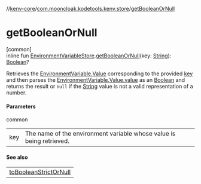 //[kenv-core](../../index.md)/[com.mooncloak.kodetools.kenv.store](index.md)/[getBooleanOrNull](get-boolean-or-null.md)

# getBooleanOrNull

[common]\
inline fun [EnvironmentVariableStore](-environment-variable-store/index.md).[getBooleanOrNull](get-boolean-or-null.md)(key: [String](https://kotlinlang.org/api/core/kotlin-stdlib/kotlin/-string/index.html)): [Boolean](https://kotlinlang.org/api/core/kotlin-stdlib/kotlin/-boolean/index.html)?

Retrieves the [EnvironmentVariable.Value](../com.mooncloak.kodetools.kenv/-environment-variable/-value/index.md) corresponding to the provided [key](get-boolean-or-null.md) and then parses the [EnvironmentVariable.Value.value](https://kotlinlang.org/api/core/kotlin-stdlib/kotlin/-string/index.html) as an [Boolean](https://kotlinlang.org/api/core/kotlin-stdlib/kotlin/-boolean/index.html) and returns the result or `null` if the [String](https://kotlinlang.org/api/core/kotlin-stdlib/kotlin/-string/index.html) value is not a valid representation of a number.

#### Parameters

common

| | |
|---|---|
| key | The name of the environment variable whose value is being retrieved. |

#### See also

| |
|---|
| [toBooleanStrictOrNull](https://kotlinlang.org/api/core/kotlin-stdlib/kotlin.text/index.html) |
